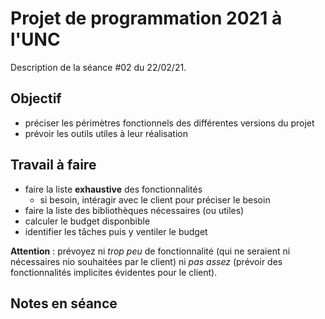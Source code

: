 Projet de programmation 2021 à l'UNC
====================================

Description de la séance #02 du 22/02/21.

Objectif
--------

* préciser les périmètres fonctionnels des différentes versions du projet
* prévoir les outils utiles à leur réalisation

Travail à faire
---------------

* faire la liste **exhaustive** des fonctionnalités
  - si besoin, intéragir avec le client pour préciser le besoin
* faire la liste des bibliothèques nécessaires (ou utiles)
* calculer le budget disponbible
* identifier les tâches puis y ventiler le budget

**Attention** : prévoyez ni _trop peu_ de fonctionnalité (qui ne seraient ni nécessaires nio souhaitées par le client) ni _pas assez_ (prévoir des fonctionnalités implicites évidentes pour le client).

Notes en séance
---------------
